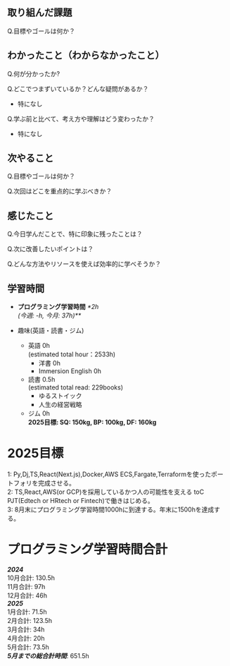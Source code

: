 ## 取り組んだ課題
Q.目標やゴールは何か？

## わかったこと（わからなかったこと）
Q.何が分かったか?

Q.どこでつまずいているか？どんな疑問があるか？
- 特になし

Q.学ぶ前と比べて、考え方や理解はどう変わったか？
- 特になし

## 次やること
Q.目標やゴールは何か？

  
Q.次回はどこを重点的に学ぶべきか？


## 感じたこと
Q.今日学んだことで、特に印象に残ったことは？


Q.次に改善したいポイントは？


Q.どんな方法やリソースを使えば効率的に学べそうか？


## 学習時間
- **プログラミング学習時間**
_*2h<br>
(今週: -h, 今月: 37h)**_

- 趣味(英語・読書・ジム)
  - 英語 0h<br>(estimated total hour：2533h)
    - 洋書 0h
    - Immersion English 0h
  - 読書 0.5h<br>(estimated total read: 229books)
    - ゆるストイック
    - 人生の経営戦略
  - ジム 0h<br>**2025目標: SQ: 150kg, BP: 100kg, DF: 160kg**

# 2025目標
1: Py,Dj,TS,React(Next.js),Docker,AWS ECS,Fargate,Terraformを使ったポートフォリを完成させる。<br>
2: TS,React,AWS(or GCP)を採用しているかつ人の可能性を支える toC PJT(Edtech or HRtech or Fintech)で働きはじめる。<br>
3: 8月末にプログラミング学習時間1000hに到達する。年末に1500hを達成する。<br>

# プログラミング学習時間合計
_**2024**_<br>
10月合計: 130.5h<br>
11月合計: 97h<br>
12月合計: 46h<br>
_**2025**_<br>
1月合計: 71.5h<br>
2月合計: 123.5h <br>
3月合計: 34h <br>
4月合計: 20h <br>
5月合計: 73.5h <br>
_**5月までの総合計時間**_: 651.5h
